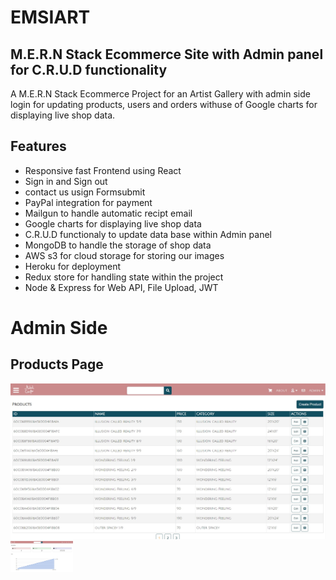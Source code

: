 # EMSIART
## M.E.R.N Stack Ecommerce Site with Admin panel for C.R.U.D functionality

A M.E.R.N Stack Ecommerce Project for an Artist Gallery with admin side login for updating products, users and orders withuse of Google charts for displaying live shop data.

## Features 

- Responsive fast Frontend using React
- Sign in and Sign out
- contact us usign Formsubmit
- PayPal integration for payment  
- Mailgun to handle automatic recipt email
- Google charts for displaying live shop data
- C.R.U.D functionaly to update data base within Admin panel
- MongoDB to handle the storage of shop data
- AWS s3 for cloud storage for storing our images 
- Heroku for deployment
- Redux store for handling state within the project
- Node & Express for Web API, File Upload, JWT

# Admin Side

## Products Page

<img src="MDImages/productspage.jpg" width="600">





<img src="MDImages/dahsboardpage1.jpg" width="100">

